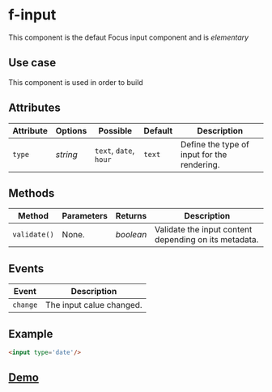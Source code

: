 # f-input

This component is the defaut Focus input component and is _elementary_

## Use case

This component is used in order to build

## Attributes

Attribute     | Options     | Possible               | Default       | Description
---           | ---         | ---                    | ---           | ---
`type`        | *string*    | `text`, `date`, `hour` | `text`        | Define the type of input for the rendering.

## Methods

Method         | Parameters   | Returns      | Description
---            | ---          | ---          | ---
`validate()`   | None.        | *boolean*    | Validate the input content depending on its metadata.

## Events

Event         | Description
---           | ---
`change`      | The input calue changed.

## Example
```html
<input type='date'/>
```

## [Demo](https://pierr.github.io/f-input/)


